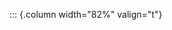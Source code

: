 <!-- Copyright (C) 2024  Kevin Sandom -->
<!-- Begin a new column of width 82%. -->

::: {.column width="82%" valign="t"}
